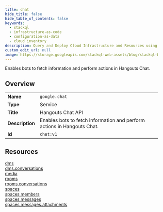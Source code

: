 ```yaml
---
title: chat
hide_title: false
hide_table_of_contents: false
keywords:
  - stackql
  - infrastructure-as-code
  - configuration-as-data
  - cloud inventory
description: Query and Deploy Cloud Infrastructure and Resources using SQL
custom_edit_url: null
image: https://storage.googleapis.com/stackql-web-assets/blog/stackql-blog-post-featured-image.png
---
```

Enables bots to fetch information and perform actions in Hangouts Chat.  
    

## Overview
<table><tbody>
<tr><td><b>Name</b></td><td><code>google.chat</code></td></tr>
<tr><td><b>Type</b></td><td>Service</td></tr>
<tr><td><b>Title</b></td><td>Hangouts Chat API</td></tr>
<tr><td><b>Description</b></td><td>Enables bots to fetch information and perform actions in Hangouts Chat.</td></tr>
<tr><td><b>Id</b></td><td><code>chat:v1</code></td></tr>
</tbody></table>

## Resources
<div class="row">
<div class="providerDocColumn">
<a href="/providers/google/chat/dms/">dms</a><br />
<a href="/providers/google/chat/dms.conversations/">dms.conversations</a><br />
<a href="/providers/google/chat/media/">media</a><br />
<a href="/providers/google/chat/rooms/">rooms</a><br />
<a href="/providers/google/chat/rooms.conversations/">rooms.conversations</a><br />
</div>
<div class="providerDocColumn">
<a href="/providers/google/chat/spaces/">spaces</a><br />
<a href="/providers/google/chat/spaces.members/">spaces.members</a><br />
<a href="/providers/google/chat/spaces.messages/">spaces.messages</a><br />
<a href="/providers/google/chat/spaces.messages.attachments/">spaces.messages.attachments</a><br />
</div>
</div>
